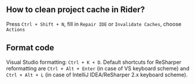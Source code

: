 ## How to clean project cache in Rider?
Press `Ctrl + Shift + N`, fill in `Repair IDE` or `Invalidate Caches`, choose `Actions`

## Format code
Visual Studio formatting: `Ctrl + K + D`.
Default shortcuts for ReSharper reformatting are `Ctrl + Alt + Enter` (in case of VS keyboard scheme) and `Ctrl + Alt + L` (in case of IntelliJ IDEA/ReSharper 2.x keyboard scheme).